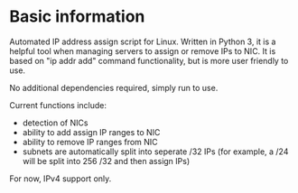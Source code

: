 # Basic information
Automated IP address assign script for Linux. Written in Python 3, it is a helpful tool when managing servers to assign or remove IPs to NIC. It is based on "ip addr add" command functionality, but is more user friendly to use.

No additional dependencies required, simply run to use.

Current functions include:
- detection of NICs
- ability to add assign IP ranges to NIC
- ability to remove IP ranges from NIC
- subnets are automatically split into seperate /32 IPs (for example, a /24 will be split into 256 /32 and then assign IPs)

For now, IPv4 support only.

